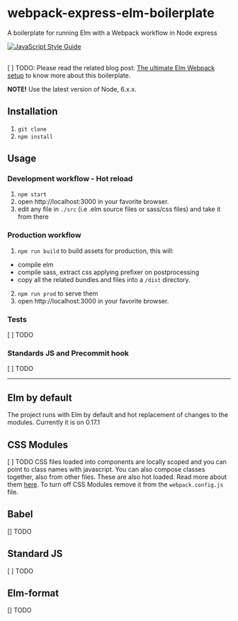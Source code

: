 # webpack-express-elm-boilerplate
A boilerplate for running Elm with a Webpack workflow in Node express

[![JavaScript Style Guide](https://img.shields.io/badge/code%20style-standard-brightgreen.svg)](http://standardjs.com/)
<br><br>

[ ] TODO: Please read the related blog post: [The ultimate Elm Webpack setup](TODO) to know more about this boilerplate.

**NOTE!** Use the latest version of Node, 6.x.x.

## Installation

1. `git clone`
2. `npm install`


## Usage
### Development workflow - Hot reload
1. `npm start`
2.  open http://localhost:3000 in your favorite browser.
3.  edit any file in `./src` (i.e .elm source files or sass/css files) and take it from there

### Production workflow
1. `npm run build` to build assets for production, this will:
  - compile elm
  - compile sass, extract css applying prefixer on postprocessing
  - copy all the related bundles and files into a `/dist` directory.
2. `npm run prod` to serve them
3.  open http://localhost:3000 in your favorite browser.

### Tests
 [ ] TODO

### Standards JS and Precommit hook
  [ ] TODO
***

## Elm by default
The project runs with Elm by default and hot replacement of changes to the modules. Currently it is on 0.17.1

## CSS Modules
[ ] TODO
CSS files loaded into components are locally scoped and you can point to class names with javascript. You can also compose classes together, also from other files. These are also hot loaded. Read more about them [here](http://glenmaddern.com/articles/css-modules).
To turn off CSS Modules remove it from the `webpack.config.js` file.

## Babel
[] TODO

## Standard JS
[ ] TODO

## Elm-format
[] TODO
